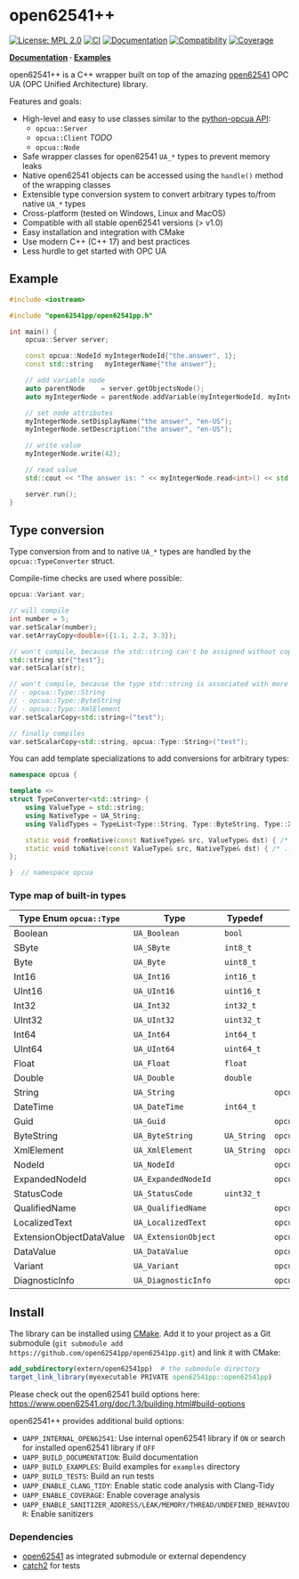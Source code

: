 # open62541++

[![License: MPL 2.0](https://img.shields.io/badge/License-MPL%202.0-blue.svg)](https://github.com/open62541pp/open62541pp/blob/master/LICENSE)
[![CI](https://github.com/open62541pp/open62541pp/actions/workflows/ci.yml/badge.svg)](https://github.com/open62541pp/open62541pp/actions/workflows/ci.yml)
[![Documentation](https://github.com/open62541pp/open62541pp/actions/workflows/doc.yml/badge.svg)](https://github.com/open62541pp/open62541pp/actions/workflows/doc.yml)
[![Compatibility](https://github.com/open62541pp/open62541pp/actions/workflows/open62541-compatibility.yml/badge.svg)](https://github.com/open62541pp/open62541pp/actions/workflows/open62541-compatibility.yml)
[![Coverage](https://coveralls.io/repos/github/open62541pp/open62541pp/badge.svg)](https://coveralls.io/github/open62541pp/open62541pp)

**[Documentation](https://open62541pp.github.io/open62541pp) · [Examples](https://github.com/open62541pp/open62541pp/tree/master/examples)**

open62541++ is a C++ wrapper built on top of the amazing [open62541](https://open62541.org) OPC UA (OPC Unified Architecture) library.

Features and goals:

- High-level and easy to use classes similar to the [python-opcua API](https://python-opcua.readthedocs.io):
  - `opcua::Server`
  - `opcua::Client` *TODO*
  - `opcua::Node`
- Safe wrapper classes for open62541 `UA_*` types to prevent memory leaks
- Native open62541 objects can be accessed using the `handle()` method of the wrapping classes
- Extensible type conversion system to convert arbitrary types to/from native `UA_*` types
- Cross-platform (tested on Windows, Linux and MacOS)
- Compatible with all stable open62541 versions (> v1.0)
- Easy installation and integration with CMake
- Use modern C++ (C++ 17) and best practices
- Less hurdle to get started with OPC UA

## Example

```cpp
#include <iostream>

#include "open62541pp/open62541pp.h"

int main() {
    opcua::Server server;

    const opcua::NodeId myIntegerNodeId{"the.answer", 1};
    const std::string   myIntegerName{"the answer"};

    // add variable node
    auto parentNode    = server.getObjectsNode();
    auto myIntegerNode = parentNode.addVariable(myIntegerNodeId, myIntegerName, opcua::Type::Int32);

    // set node attributes
    myIntegerNode.setDisplayName("the answer", "en-US");
    myIntegerNode.setDescription("the answer", "en-US");

    // write value
    myIntegerNode.write(42);

    // read value
    std::cout << "The answer is: " << myIntegerNode.read<int>() << std::endl;

    server.run();
}
```

## Type conversion

Type conversion from and to native `UA_*` types are handled by the `opcua::TypeConverter` struct.

Compile-time checks are used where possible:

```cpp
opcua::Variant var;

// will compile
int number = 5;
var.setScalar(number);
var.setArrayCopy<double>({1.1, 2.2, 3.3});

// won't compile, because the std::string can't be assigned without copy (conversion needed)
std::string str{"test"};
var.setScalar(str);

// won't compile, because the type std::string is associated with more than one variant types:
// - opcua::Type::String
// - opcua::Type::ByteString
// - opcua::Type::XmlElement
var.setScalarCopy<std::string>("test");

// finally compiles
var.setScalarCopy<std::string, opcua::Type::String>("test");
```

You can add template specializations to add conversions for arbitrary types:

```cpp
namespace opcua {

template <>
struct TypeConverter<std::string> {
    using ValueType = std::string;
    using NativeType = UA_String;
    using ValidTypes = TypeList<Type::String, Type::ByteString, Type::XmlElement>;

    static void fromNative(const NativeType& src, ValueType& dst) { /* ... */ }
    static void toNative(const ValueType& src, NativeType& dst) { /* ... */ }
};

}  // namespace opcua
```

### Type map of built-in types

| Type Enum `opcua::Type`  | Type                 | Typedef     | Wrapper                           | Conversions   |
|--------------------------|----------------------|-------------|-----------------------------------|---------------|
| Boolean                  | `UA_Boolean`         | `bool`      |                                   |               |
| SByte                    | `UA_SByte`           | `int8_t`    |                                   |               |
| Byte                     | `UA_Byte`            | `uint8_t`   |                                   |               |
| Int16                    | `UA_Int16`           | `int16_t`   |                                   |               |
| UInt16                   | `UA_UInt16`          | `uint16_t`  |                                   |               |
| Int32                    | `UA_Int32`           | `int32_t`   |                                   |               |
| UInt32                   | `UA_UInt32`          | `uint32_t`  |                                   |               |
| Int64                    | `UA_Int64`           | `int64_t`   |                                   |               |
| UInt64                   | `UA_UInt64`          | `uint64_t`  |                                   |               |
| Float                    | `UA_Float`           | `float`     |                                   |               |
| Double                   | `UA_Double`          | `double`    |                                   |               |
| String                   | `UA_String`          |             | `opcua::String`                   | `std::string` |
| DateTime                 | `UA_DateTime`        | `int64_t`   |                                   |               |
| Guid                     | `UA_Guid`            |             | `opcua::Guid`                     |               |
| ByteString               | `UA_ByteString`      | `UA_String` | `opcua::ByteString`               | `std::string` |
| XmlElement               | `UA_XmlElement`      | `UA_String` | `opcua::XmlElement`               | `std::string` |
| NodeId                   | `UA_NodeId`          |             | `opcua::NodeId`                   |               |
| ExpandedNodeId           | `UA_ExpandedNodeId`  |             | `opcua::ExpandedNodeId`           |               |
| StatusCode               | `UA_StatusCode`      | `uint32_t`  |                                   |               |
| QualifiedName            | `UA_QualifiedName`   |             | `opcua::QualifiedName`            |               |
| LocalizedText            | `UA_LocalizedText`   |             | `opcua::LocalizedText`            |               |
| ExtensionObjectDataValue | `UA_ExtensionObject` |             | `opcua::ExtensionObjectDataValue` |               |
| DataValue                | `UA_DataValue`       |             | `opcua::DataValue`                |               |
| Variant                  | `UA_Variant`         |             | `opcua::Variant`                  |               |
| DiagnosticInfo           | `UA_DiagnosticInfo`  |             | `opcua::DiagnosticInfo`           |               |

## Install

The library can be installed using [CMake](https://cmake.org/runningcmake/). Add it to your project as a Git submodule (`git submodule add https://github.com/open62541pp/open62541pp.git`) and link it with CMake:

```cmake
add_subdirectory(extern/open62541pp)  # the submodule directory
target_link_library(myexecutable PRIVATE open62541pp::open62541pp)
```

Please check out the open62541 build options here: https://www.open62541.org/doc/1.3/building.html#build-options

open62541++ provides additional build options:

- `UAPP_INTERNAL_OPEN62541`: Use internal open62541 library if `ON` or search for installed open62541 library if `OFF`
- `UAPP_BUILD_DOCUMENTATION`: Build documentation
- `UAPP_BUILD_EXAMPLES`: Build examples for `examples` directory
- `UAPP_BUILD_TESTS`: Build an run tests
- `UAPP_ENABLE_CLANG_TIDY`: Enable static code analysis with Clang-Tidy
- `UAPP_ENABLE_COVERAGE`: Enable coverage analysis
- `UAPP_ENABLE_SANITIZER_ADDRESS/LEAK/MEMORY/THREAD/UNDEFINED_BEHAVIOUR`: Enable sanitizers

### Dependencies

- [open62541](https://github.com/open62541/open62541) as integrated submodule or external dependency
- [catch2](https://github.com/catchorg/Catch2) for tests
